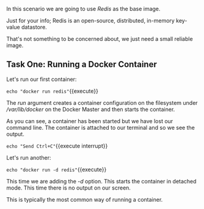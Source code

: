 In this scenario we are going to use _Redis_ as the base image. 

Just for your info; Redis is an open-source, distributed, in-memory key-value datastore.

That's not something to be concerned about, we just need a small reliable image.

## Task One: Running a Docker Container

Let's run our first container:

`echo "docker run redis"`{{execute}}

The _run_ argument creates a container configuration on the filesystem under _/var/lib/docker_ on the Docker Master and then starts the container.

As you can see, a container has been started but we have lost our command line. The container is attached to our terminal and so we see the output.

`echo "Send Ctrl+C"`{{execute interrupt}}

Let's run another:

`echo "docker run -d redis"`{{execute}}

This time we are adding the _-d_ option. This starts the container in detached mode. This time there is no output on our screen.

This is typically the most common way of running a container.